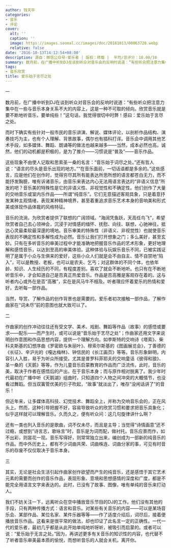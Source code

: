 ```yaml
---
author: 钱天华
categories:
- 音乐
- 评论
cover:
  alt: ''
  caption: ''
  image: https://images.soomal.cc/images/doc/20161013/00063728.webp
  relative: false
date: '2016-10-13T14:12:54+08:00'
description: 源自：微信公众号-爱乐者 | 版权：转载 |  平均/总评分：10.00/10
summary: 数月前，在广播中听到DJ在谈到听众对音乐会的反响时说道：“有些听众把注意力集中在一些与音乐本身关系不大的内容上，这是一种不可取的倾向。欣赏音乐就是要不断地听音乐，要单纯些！”这句话，我觉得很切中时弊！感曰：爱乐始于言尽之处……
tags:
- 音乐欣赏
title: 爱乐始于言尽之处
---
```


一

数月前，在广播中听到DJ在谈到听众对音乐会的反响时说道：“有些听众把注意力集中在一些与音乐本身关系不大的内容上，这是一种不可取的倾向。欣赏音乐就是要不断地听音乐，要单纯些！”这句话，我觉得很切中时弊！感曰：爱乐始于言尽之处。

而时下确实有些针对一般市民的音乐讲演、解说、媒体评论，以剖析作品结构、演奏技巧为主，也有个人理解、背景故事，偶尔也有插科打诨。音乐会中调用其他艺术手段，如多媒体、舞蹈、朗诵等的做法也越来越多――当然，成本必然也高。诚然，他们的动机都是积极的，是为了推介――习惯说是“普及”――音乐作品。

这些现象不由使人记取和思索圣一桑的名言：”音乐始于词尽之处。”还有哲人说：“语言的尽头是音乐出现的地方。”“在音乐面前，一切话语都是多余的。”这些感言，应是他们在创作时，觉得穷尽其所有能表达所思所想的语言都苍白无力，而不能抒发胸臆，唯有诉诸音乐，由音乐来表达内心无法用语言表达的“非语义信息”所发的吧？音乐美的特殊性是它的非语义性、非视觉性和不确定性。他们创作了大量的交响音乐或室内乐作品――所谓“纯音乐”。它们无意描述客观具象，只是着意抒发某种主观情绪，表现某种精神境界，甚至着重追求音乐艺术本身的音响美和形式美或体现作品体裁的风格特征。

音乐的流淌，为欣赏者提供了联想的广阔领域。“海阔凭鱼跃，天高任鸟飞”，希望欣赏者自己去心领神会，沉浸于对情感的缅怀、抚慰、向往、联想，心驰神往，抵达心灵最柔软最深邃的境地。音乐审美的特殊性（非语义、非视觉性）也就使音乐表现的不确定性和多解性成为必然。音乐让我们打开想象之门；多么美好，甚至玄妙。只有在多听音乐的审美过程中才能准确地把握音乐作品的艺术形象，更好地理解和感悟音乐，以达到至高的审美体验。这种体验与玩娱乐音乐不同，已被实践证明了是属于小众与生俱来的爱好，这些小众人们就是会不由自主、情不自禁地“陷入”，可以是教授、老板，也可以是农夫、乞丐；对这群体的不同个体，也依年龄、知识、人生经历的不同，有程度差别。喜欢了就会不断地听。也只有在不断地听音乐中，才会知道自己是否真正热爱音乐。作品是否高雅是客观存在着的。这与听者内心或外在是否“高雅”，实在是风马牛不相及。听者理应怀着爱乐的热情和爱好，去听每一部作品。

当然，导赏、了解作品的创作背景也是需要的。爱乐者初次接触一部作品，了解作曲家在“词未尽”前的意图也就大致可以了。

二

作曲家的创作冲动往往还有受文学、美术、戏剧、舞蹈等作品（故事）的感悟或要求――配乐――而产生时，或可以说是”音乐始于艺尽之处”；作曲家还用文字来说明创作意图和作品思想内容，提供一个理解方向。如李斯特的交响诗《塔索》、柴科夫斯基的幻想序曲《罗密欧与朱丽叶》、穆索尔斯基的《图画展览会》，丁善德的《长征》、辛沪光的《嘎达梅林》、钟信民的《长江画页》等等。音乐形象鲜明，内容引人入胜，易于为听众所接受。尤其是普罗科菲耶夫的交响童话《彼得和狼》、圣一桑的《天鹅》等等，作为儿童音乐启蒙教育的作品而广泛流传。此时，音乐的美，取决于作者在感悟后的产出，在于音乐本身；而与原作相对脱离了。我少年时代最初在广播中听《天鹅湖》组曲时，只知道四个人物之间冲突的大概情节，也没看过舞蹈。但当双簧管优美的引子吹起，“故事”就淡出了，唯存“没闲话讲了”的音乐！

但近年来，让多媒体高科技、幻觉技术、舞蹈全上，并称为交响音乐会的，正在风头上。然而，这种引导把握不好，容易导致听众的欣赏习惯和要求把音乐具象化；似乎这样就可以理解音乐。久而久之，便有听众问：这几句旋律讲什么啊？

还有一类也列入音乐的是歌曲，词不仅未尽，而且是主导；当觉得“诗情画意”还不过瘾，或想到”诗言志，歌咏言”时，音乐是为词而配，做衬托。音乐应景而作，如不出彩，则昙花一现。音乐写得好，则常常独立出来，编创成为一部新的纯音乐的作品。而中外历史上，都有不少词曲共荣、词曲株连、词曲分家的事，可见有时音乐的存废不仅仅取决于音乐本身。

三

其实，无论是社会生活引起作曲家创作欲望而产生的纯音乐，还是感悟于其它艺术元素的需要而创作的音乐作品，表现形象、意境和思想感情的深度和广度，都是不能完全用语言文字来表达的。此时，已没有了故事、图像，唯有单纯的音乐来打动人。

我们不妨关注一下，远离听众在空中播放音乐节目的DJ的工作。他们没有其他的手段，只有两种传播方式：语言和音乐。对某些有关音乐的内容――可以是某场音乐会、某部作品、某位名家、某件乐器等等――作了适度介绍后，词尽后，接着便播放音乐作品。这看来是很平常的做法，却也印证了此名言一定的正确性。一代一代的爱乐者，最初几乎都是从此开始单纯地听呀听，被吸引而启蒙的。或者可以说：“爱乐始于无言之处。”因为，再讲述更多有关音乐的知识性的内容，也代替不了听者音乐审美最本质的愉悦，而想听音乐的人就会关机，离开你。